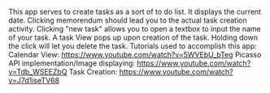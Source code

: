 This app serves to create tasks as a sort of to do list. It displays the current date. Clicking memorendum should lead you to the actual task creation activity. 
Clicking "new task" allows you to open a textbox to input the name of your task. 
A task View pops up upon creation of the task. Holding down the click will let you delete the task.
Tutorials used to accomplish this app:
Calendar View: https://www.youtube.com/watch?v=5WVEbU_bTeg
Picasso API implementation/Image displaying: https://www.youtube.com/watch?v=Tdb_WSEEZbQ
Task Creation: https://www.youtube.com/watch?v=J7d1iseTV68
